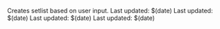 Creates setlist based on user input.
Last updated: $(date)
Last updated: $(date)
Last updated: $(date)
Last updated: $(date)
